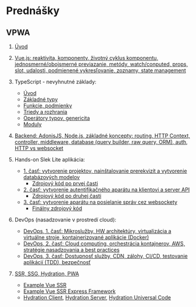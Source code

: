 # Prednášky

## VPWA

1. [Úvod](zdroje/1p-uvod.pdf)

2. [Vue.js: reaktivita, komponenty, životný cyklus komponentu, jednosmerné/obojsmerné previazanie, metódy, watch/conputed, props, slot, udalosti, podmienené vykresľovanie, zoznamy, state management](zdroje/2p-vuejs.pdf)

3. TypeScript - nevyhnutné základy:
    * [Úvod](zdroje/3p-ts-01-intro.pdf)
    * [Základné typy](zdroje/3p-ts-02-basic-types.pdf)  
    * [Funkcie, podmienky](zdroje/3p-ts-03-functions-conditions.pdf)  
    * [Triedy a rozhrania](zdroje/4p-ts-04-classes-interfaces.pdf)
    * [Operátory typov, genericita](zdroje/4p-ts-05-type-operators-generics.pdf)
    * [Moduly](zdroje/4p-ts-06-moduls.pdf)

4. [Backend: AdonisJS, Node.js, základné koncepty: routing, HTTP Context, controller, middleware, database (query builder, raw query, ORM), auth, HTTP vs websocket](zdroje/5p-be-adonisjs.pdf)

5. Hands-on Slek Lite aplikácia:
    * [1. časť: vytvorenie projektov, nainštalovanie prerekvizít a vytvorenie databázových modelov](slek/part1/readme.md)
        * [Zdrojový kód po prvej časti](slek/slek-part1.zip)
    * [2. časť: vytvorenie autentifikačného aparátu na klientovi a server API](slek/part2/readme.md)
        * [Zdrojový kód po druhej časti](slek/slek-part2.zip)
    * [3. časť: vytvorenie aparátu na posielanie správ cez websockety](slek/part3/readme.md)
        * [Finálny zdrojový kód](slek/slek-final.zip)

6. DevOps (nasadzovanie v prostredí cloud):
    * [DevOps, 1. časť: Mikroslužby, HW architektúry, virtualizácia a virtuálne stroje, kontajnerizované aplikácie (Docker)](zdroje/6p-devops-01-mikrosluzby-virtualizacia-docker.pdf)
    * [DevOps, 2. časť: Cloud computing, orchestrácia kontajnerov, AWS, stratégie nasadzovania a best practices](zdroje/7p-devops-02-cloud-orchestracia-aws.pdf)
    * [DevOps, 3. časť: Dostupnosť služby, CDN, zálohy, CI/CD, testovanie aplikácií (TDD), bezpečnosť](zdroje/8p-devops-03-dostupnost-CDN-CICD-TDD-bezpecnost.pdf)

7. [SSR, SSG, Hydration, PWA](zdroje/9p-pwa-ssr.pdf)
    * [Example Vue SSR](zdroje/example-vue-ssr.js)
    * [Example Vue SSR Express Framework](zdroje/server-express.js)
    * [Hydration Client](zdroje/hydration/client-hydration.js), [Hydration Server](zdroje/hydration/server-hydration.js.js), [Hydration Universal Code](zdroje/hydration/app-hydration.js) 